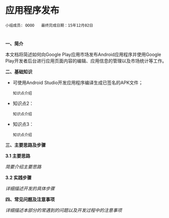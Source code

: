 # 应用程序发布


    小组成员: OOOO   最终完成日期：15年12月02日
# 

**一、简介**

本文档将简述如何向Google Play应用市场发布Android应用程序并使用Google Play开发者后台进行应用页面内容的编辑、应用信息的管理以及市场统计等工作。

**二、基础知识**
   
* 可使用Android Studio开发应用程序编译生成已签名的APK文件；


      知识点介绍

* 知识点2：

      知识点介绍


* 知识点3：

      知识点介绍


   

**三、主要思路及步骤**

**3.1 主要思路**

*简要介绍主要思路*

**3.2 实践步骤**

*详细描述开发的具体步骤*

**四、常见问题及注意事项**

*详细描述本部分的常遇到的问题以及开发过程中的注意事项*

